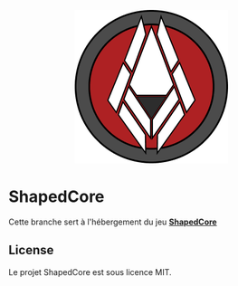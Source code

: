 <p align="center">
  <img src="../img/github_logo.png">
</p>

# ShapedCore
Cette branche sert à l'hébergement du jeu __[ShapedCore](https://github.com/Vaulkryn/ShapedCore)__

## License
Le projet ShapedCore est sous licence MIT.